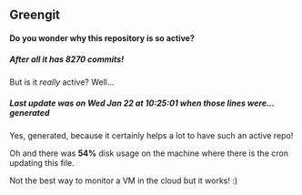 ## Greengit

#### Do you wonder why this repository is so active?

##### After all it has 8270 commits!

But is it *really* active? Well...

##### Last update was on Wed Jan 22 at 10:25:01 when those lines were... generated

Yes, generated, because it certainly helps a lot to have such an active repo!

Oh and there was **54%** disk usage on the machine
where there is the cron updating this file.

Not the best way to monitor a VM in the cloud but it works! :)
